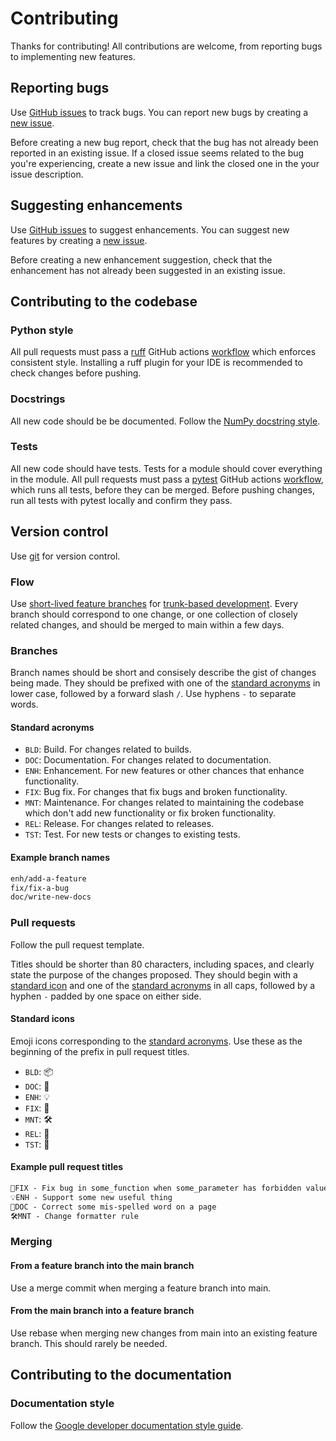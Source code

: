 # Contributing

Thanks for contributing! All contributions are welcome, from reporting bugs to implementing new features.

## Reporting bugs

Use [GitHub issues](https://github.com/garland-culbreth/network-infodemic-model/issues) to track bugs. You can report new bugs by creating a [new issue](https://github.com/garland-culbreth/network-infodemic-model/issues/new/choose).

Before creating a new bug report, check that the bug has not already been reported in an existing issue. If a closed issue seems related to the bug you're experiencing, create a new issue and link the closed one in the your issue description.

## Suggesting enhancements

Use [GitHub issues](https://github.com/garland-culbreth/network-infodemic-model/issues) to suggest enhancements. You can suggest new features by creating a [new issue](https://github.com/garland-culbreth/network-infodemic-model/issues/new/choose).

Before creating a new enhancement suggestion, check that the enhancement has not already been suggested in an existing issue.

## Contributing to the codebase

### Python style

All pull requests must pass a [ruff](https://docs.astral.sh/ruff/linter/) GitHub actions [workflow](https://github.com/garland-culbreth/network-echos/actions/workflows/ruff.yml) which enforces consistent style. Installing a ruff plugin for your IDE is recommended to check changes before pushing.

### Docstrings

All new code should be be documented. Follow the [NumPy docstring style](https://numpydoc.readthedocs.io/en/latest/format.html#docstring-standard).

### Tests

All new code should have tests. Tests for a module should cover everything in the module. All pull requests must pass a [pytest](https://docs.pytest.org/en/stable/) GitHub actions [workflow](https://github.com/garland-culbreth/network-echos/actions/workflows/pytest.yml), which runs all tests, before they can be merged. Before pushing changes, run all tests with pytest locally and confirm they pass.

## Version control

Use [git](https://git-scm.com/) for version control.

### Flow

Use [short-lived feature branches](https://trunkbaseddevelopment.com/short-lived-feature-branches/) for [trunk-based development](https://trunkbaseddevelopment.com/). Every branch should correspond to one change, or one collection of closely related changes, and should be merged to main within a few days.

### Branches

Branch names should be short and consisely describe the gist of changes being made. They should be prefixed with one of the [standard acronyms](#standard-acronyms) in lower case, followed by a forward slash `/`. Use hyphens `-` to separate words.

#### Standard acronyms

- `BLD`: Build. For changes related to builds.
- `DOC`: Documentation. For changes related to documentation.
- `ENH`: Enhancement. For new features or other chances that enhance functionality.
- `FIX`: Bug fix. For changes that fix bugs and broken functionality.
- `MNT`: Maintenance. For changes related to maintaining the codebase which don't add new functionality or fix broken functionality.
- `REL`: Release. For changes related to releases.
- `TST`: Test. For new tests or changes to existing tests.

#### Example branch names

```txt
enh/add-a-feature
fix/fix-a-bug
doc/write-new-docs
```

### Pull requests

Follow the pull request template.

Titles should be shorter than 80 characters, including spaces, and clearly state the purpose of the changes proposed. They should begin with a [standard icon](#standard-icons) and one of the [standard acronyms](#standard-acronyms) in all caps, followed by a hyphen ` - ` padded by one space on either side.

#### Standard icons

Emoji icons corresponding to the [standard acronyms](#standard-acronyms). Use these as the beginning of the prefix in pull request titles.

- `BLD`: 📦
- `DOC`: 📝
- `ENH`: 💡
- `FIX`: 🧯
- `MNT`: 🛠️
- `REL`: 🚀
- `TST`: 🧪

#### Example pull request titles

```txt
🧯FIX - Fix bug in some_function when some_parameter has forbidden value
💡ENH - Support some new useful thing
📝DOC - Correct some mis-spelled word on a page
🛠️MNT - Change formatter rule
```

### Merging

#### From a feature branch into the main branch

Use a merge commit when merging a feature branch into main.

#### From the main branch into a feature branch

Use rebase when merging new changes from main into an existing feature branch. This should rarely be needed.

## Contributing to the documentation

### Documentation style

Follow the [Google developer documentation style guide](https://developers.google.com/style/highlights).
